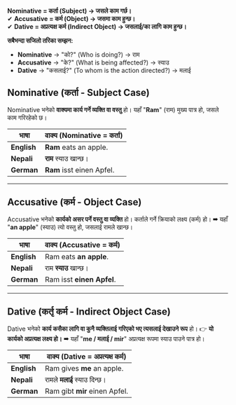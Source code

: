 
**Nominative = कर्ता (Subject) → जसले काम गर्छ।**  
✔ **Accusative = कर्म (Object) → जसमा काम हुन्छ।**  
✔ **Dative = अप्रत्यक्ष कर्म (Indirect Object) → जसलाई/का लागि काम हुन्छ।**

**सबैभन्दा सजिलो तरिका सम्झन:**
- **Nominative** → "को?" (Who is doing?) → राम
- **Accusative** → "के?" (What is being affected?) → स्याउ
- **Dative** → "कसलाई?" (To whom is the action directed?) → मलाई



## Nominative (कर्ता - Subject Case)

Nominative भनेको **वाक्यमा कार्य गर्ने व्यक्ति वा वस्तु** हो। यहाँ "**Ram**" (राम) मुख्य पात्र हो, जसले काम गरिरहेको छ।

| **भाषा**    | **वाक्य (Nominative = कर्ता)** |
| ----------- | ------------------------------ |
| **English** | **Ram** eats an apple.         |
| **Nepali**  | **राम** स्याउ खान्छ।           |
| **German**  | **Ram** isst einen Apfel.      |

---

## Accusative (कर्म - Object Case)

Accusative भनेको **कार्यको असर पर्ने वस्तु वा व्यक्ति** हो। कर्ताले गर्ने क्रियाको लक्ष्य (कर्म) हो।
➡ यहाँ "**an apple**" (स्याउ) त्यो वस्तु हो, जसलाई रामले खान्छ।

|**भाषा**|**वाक्य (Accusative = कर्म)**|
|---|---|
|**English**|Ram eats **an apple**.|
|**Nepali**|राम **स्याउ** खान्छ।|
|**German**|Ram isst **einen Apfel**.|

---
## Dative (कर्तृ कर्म - Indirect Object Case)
Dative भनेको **कार्य कसैका लागि वा कुनै व्यक्तिलाई गरिएको भए त्यसलाई देखाउने रूप** हो।
👉 **यो कार्यको अप्रत्यक्ष लक्ष्य हो।**
➡ यहाँ "**me / मलाई / mir**" अप्रत्यक्ष रूपमा स्याउ पाउने पात्र हो।

|**भाषा**|**वाक्य (Dative = अप्रत्यक्ष कर्म)**|
|---|---|
|**English**|Ram gives **me** an apple.|
|**Nepali**|रामले **मलाई** स्याउ दिन्छ।|
|**German**|Ram gibt **mir** einen Apfel.|

